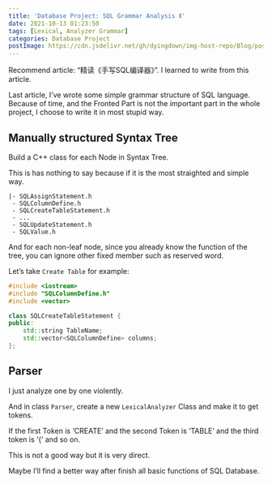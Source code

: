 ```yaml
---
title: 'Database Project: SQL Grammar Analysis Ⅱ'
date: 2021-10-13 01:23:50
tags: [Lexical, Analyzer Grammar]
categories: Database Project
postImage: https://cdn.jsdelivr.net/gh/dyingdown/img-host-repo/Blog/post20211020114851.jpg
---
```


Recommend article: “精读《手写SQL编译器》”. I learned to write from this article.

<!--more-->

Last article, I’ve wrote some simple grammar structure of SQL language. Because of time, and the Fronted Part is not the important part in the whole project, I choose to write it in most stupid way.

## Manually structured Syntax Tree

Build a C++ class for each Node in Syntax Tree.

This is has nothing to say because if it is the most straighted and simple way.

```
|- SQLAssignStatement.h
 - SQLColumnDefine.h
 - SQLCreateTableStatement.h
 - ...
 - SQLUpdateStatement.h
 - SQLValue.h
```

And for each non-leaf node, since you already know the function of the tree, you can ignore other fixed member such as reserved word.

Let’s take `Create Table` for example:

```C++
#include <iostream>
#include "SQLColumnDefine.h"
#include <vector>

class SQLCreateTableStatement {
public:
    std::string TableName;
    std::vector<SQLColumnDefine> columns;
};
```

## Parser

I just analyze one by one violently.

And in class `Parser`, create a new `LexicalAnalyzer` Class and make it to get tokens.

If the first Token is ‘CREATE’ and the second Token is ‘TABLE’ and the third token is ‘{‘ and so on.

This is not a good way but it is very direct.

Maybe I’ll find a better way after finish all basic functions of SQL Database.